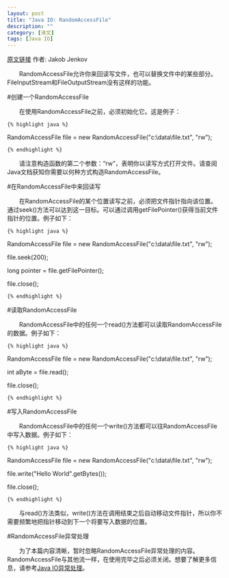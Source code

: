 ```yaml
---
layout: post
title: "Java IO: RandomAccessFile"
description: ""
category: [译文]
tags: [Java IO]
---
```

<link rel="stylesheet" href="{{ site.baseurl }}/css/pygments.css">

[原文链接](http://tutorials.jenkov.com/java-io/randomaccessfile.html) 作者: Jakob Jenkov

　　RandomAccessFile允许你来回读写文件，也可以替换文件中的某些部分。FileInputStream和FileOutputStream没有这样的功能。

#创建一个RandomAccessFile

　　在使用RandomAccessFile之前，必须初始化它。这是例子：

    {% highlight java %} 

RandomAccessFile file = new RandomAccessFile("c:\\data\\file.txt", "rw");

    {% endhighlight %}
	
　　请注意构造函数的第二个参数：“rw”，表明你以读写方式打开文件。请查阅Java文档获知你需要以何种方式构造RandomAccessFile。

<!-- more -->

#在RandomAccessFile中来回读写

　　在RandomAccessFile的某个位置读写之前，必须把文件指针指向该位置。通过seek()方法可以达到这一目标。可以通过调用getFilePointer()获得当前文件指针的位置。例子如下：

    {% highlight java %} 

RandomAccessFile file = new RandomAccessFile("c:\\data\\file.txt", "rw");

file.seek(200);

long pointer = file.getFilePointer();

file.close();

    {% endhighlight %}

#读取RandomAccessFile

　　RandomAccessFile中的任何一个read()方法都可以读取RandomAccessFile的数据。例子如下：

    {% highlight java %} 

RandomAccessFile file = new RandomAccessFile("c:\\data\\file.txt", "rw");

int aByte = file.read();

file.close();

    {% endhighlight %}
	
#写入RandomAccessFile

　　RandomAccessFile中的任何一个write()方法都可以往RandomAccessFile中写入数据。例子如下：

    {% highlight java %} 

RandomAccessFile file = new RandomAccessFile("c:\\data\\file.txt", "rw");

file.write("Hello World".getBytes());

file.close();

    {% endhighlight %}
	
　　与read()方法类似，write()方法在调用结束之后自动移动文件指针，所以你不需要频繁地把指针移动到下一个将要写入数据的位置。
	
#RandomAccessFile异常处理

　　为了本篇内容清晰，暂时忽略RandomAccessFile异常处理的内容。RandomAccessFile与其他流一样，在使用完毕之后必须关闭。想要了解更多信息，请参考[Java IO异常处理](http://leesir.github.io/2015/10/java-io-exception)。